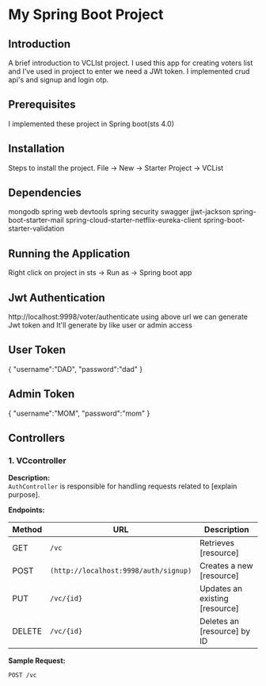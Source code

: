 # My Spring Boot Project

## Introduction

A brief introduction to VCLIst project.
I used this app for creating voters list and I've used in project to enter we need a JWt token.
I implemented crud api's and signup and login otp.

## Prerequisites

I implemented these project in Spring boot(sts 4.0)

## Installation

Steps to install the project.
File -> New -> Starter Project -> VCList

## Dependencies
mongodb
spring web
devtools
spring security
swagger
jjwt-jackson
spring-boot-starter-mail
spring-cloud-starter-netflix-eureka-client
spring-boot-starter-validation

## Running the Application

Right click on project in sts -> Run as -> Spring boot app

## Jwt Authentication

http://localhost:9998/voter/authenticate
using above url we can generate Jwt token and It'll generate by
like user or admin access 

User Token
----------
{
    "username":"DAD",
    "password":"dad"
}

Admin Token
-----------

{
    "username":"MOM",
    "password":"mom"
}

## Controllers

### 1. **VCcontroller**

**Description:**  
`AuthController` is responsible for handling requests related to [explain purpose].

**Endpoints:**

| Method | URL | Description |
|--------|-----|-------------|
| GET    | `/vc`     | Retrieves [resource] |
| POST   | `(http://localhost:9998/auth/signup)`     | Creates a new [resource] |
| PUT    | `/vc/{id}` | Updates an existing [resource] |
| DELETE | `/vc/{id}` | Deletes an [resource] by ID |

**Sample Request:**
```http
POST /vc
